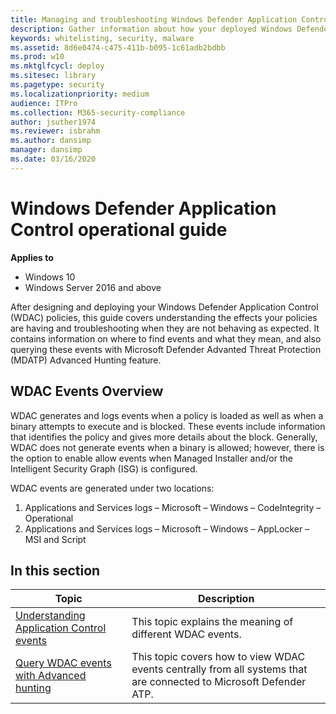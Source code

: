 ```yaml
---
title: Managing and troubleshooting Windows Defender Application Control policies (Windows 10)
description: Gather information about how your deployed Windows Defender Application Control policies are behaving.
keywords: whitelisting, security, malware
ms.assetid: 8d6e0474-c475-411b-b095-1c61adb2bdbb
ms.prod: w10
ms.mktglfcycl: deploy
ms.sitesec: library
ms.pagetype: security
ms.localizationpriority: medium
audience: ITPro
ms.collection: M365-security-compliance
author: jsuther1974
ms.reviewer: isbrahm
ms.author: dansimp
manager: dansimp
ms.date: 03/16/2020
---
```


# Windows Defender Application Control operational guide

**Applies to**

- Windows 10
- Windows Server 2016 and above

After designing and deploying your Windows Defender Application Control (WDAC) policies, this guide covers understanding the effects your policies are having and troubleshooting when they are not behaving as expected. It contains information on where to find events and what they mean, and also querying these events with Microsoft Defender Advanted Threat Protection (MDATP) Advanced Hunting feature.

## WDAC Events Overview

WDAC generates and logs events when a policy is loaded as well as when a binary attempts to execute and is blocked. These events include information that identifies the policy and gives more details about the block. Generally, WDAC does not generate events when a binary is allowed; however, there is the option to enable allow events when Managed Installer and/or the Intelligent Security Graph (ISG) is configured.

WDAC events are generated under two locations:

1. Applications and Services logs – Microsoft – Windows – CodeIntegrity – Operational
2. Applications and Services logs – Microsoft – Windows – AppLocker – MSI and Script

## In this section

| Topic | Description |
| - | - |
| [Understanding Application Control events](event-id-explanations.md) | This topic explains the meaning of different WDAC events. |
| [Query WDAC events with Advanced hunting](querying-application-control-events-centrally-using-advanced-hunting.md) | This topic covers how to view WDAC events centrally from all systems that are connected to Microsoft Defender ATP. |
